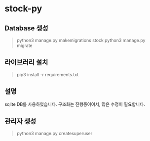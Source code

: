# stock-py

## Database 생성

> python3 manage.py makemigrations stock
> python3 manage.py migrate


## 라이브러리 설치

> pip3 install -r requirements.txt


## 설명

sqlite DB를 사용하였습니다.
구조화는 진행중이여서, 많은 수정이 필요합니다.

## 관리자 생성

> python3 manage.py createsuperuser